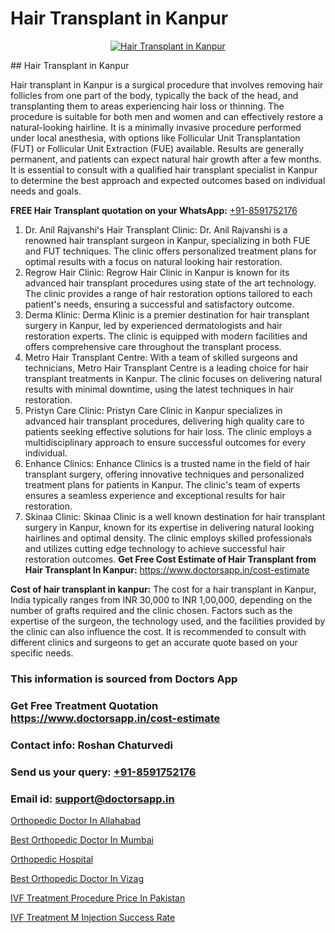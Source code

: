 # Hair Transplant in Kanpur

<p align="center">
  <a href="https://doctorsapp.co.in/treatment/hair-transplant">
    <img src="https://doctorsapp.co.in/uploads/treatment_image/transplant.jpg" alt="Hair Transplant in Kanpur">
  </a>
</p>
## Hair Transplant in Kanpur

Hair transplant in Kanpur is a surgical procedure that involves removing hair follicles from one part of the body, typically the back of the head, and transplanting them to areas experiencing hair loss or thinning. The procedure is suitable for both men and women and can effectively restore a natural-looking hairline. It is a minimally invasive procedure performed under local anesthesia, with options like Follicular Unit Transplantation (FUT) or Follicular Unit Extraction (FUE) available. Results are generally permanent, and patients can expect natural hair growth after a few months. It is essential to consult with a qualified hair transplant specialist in Kanpur to determine the best approach and expected outcomes based on individual needs and goals.

**FREE Hair Transplant quotation on your WhatsApp:**  [+91-8591752176](https://api.whatsapp.com/send?phone=8591752176)

1) Dr. Anil Rajvanshi's Hair Transplant Clinic: Dr. Anil Rajvanshi is a renowned hair transplant surgeon in Kanpur, specializing in both FUE and FUT techniques. The clinic offers personalized treatment plans for optimal results with a focus on natural looking hair restoration.
2) Regrow Hair Clinic: Regrow Hair Clinic in Kanpur is known for its advanced hair transplant procedures using state of the art technology. The clinic provides a range of hair restoration options tailored to each patient's needs, ensuring a successful and satisfactory outcome.
3) Derma Klinic: Derma Klinic is a premier destination for hair transplant surgery in Kanpur, led by experienced dermatologists and hair restoration experts. The clinic is equipped with modern facilities and offers comprehensive care throughout the transplant process.
4) Metro Hair Transplant Centre: With a team of skilled surgeons and technicians, Metro Hair Transplant Centre is a leading choice for hair transplant treatments in Kanpur. The clinic focuses on delivering natural results with minimal downtime, using the latest techniques in hair restoration.
5) Pristyn Care Clinic: Pristyn Care Clinic in Kanpur specializes in advanced hair transplant procedures, delivering high quality care to patients seeking effective solutions for hair loss. The clinic employs a multidisciplinary approach to ensure successful outcomes for every individual.
6) Enhance Clinics: Enhance Clinics is a trusted name in the field of hair transplant surgery, offering innovative techniques and personalized treatment plans for patients in Kanpur. The clinic's team of experts ensures a seamless experience and exceptional results for hair restoration.
7) Skinaa Clinic: Skinaa Clinic is a well known destination for hair transplant surgery in Kanpur, known for its expertise in delivering natural looking hairlines and optimal density. The clinic employs skilled professionals and utilizes cutting edge technology to achieve successful hair restoration outcomes.
**Get Free Cost Estimate of Hair Transplant from Hair Transplant In Kanpur:** https://www.doctorsapp.in/cost-estimate

**Cost of hair transplant in kanpur:**
The cost for a hair transplant in Kanpur, India typically ranges from INR 30,000 to INR 1,00,000, depending on the number of grafts required and the clinic chosen. Factors such as the expertise of the surgeon, the technology used, and the facilities provided by the clinic can also influence the cost. It is recommended to consult with different clinics and surgeons to get an accurate quote based on your specific needs.

### This information is sourced from Doctors App 
### Get Free Treatment Quotation https://www.doctorsapp.in/cost-estimate
### Contact info: Roshan Chaturvedi 
### Send us your query: [+91-8591752176](https://api.whatsapp.com/send?phone=8591752176) 
### Email id: support@doctorsapp.in

[Orthopedic Doctor In Allahabad](https://www.linkedin.com/pulse/orthopedic-doctor-allahabad-doctorsapp-khulna-in24e?trackingId=z8ED9bQpgSQKn9u3sPy1Bw%3D%3D&lipi=urn%3Ali%3Apage%3Ad_flagship3_company_admin%3BEfzsr1%2BmQ6eR1XkJR7MU1A%3D%3D)

[Best Orthopedic Doctor In Mumbai](https://www.linkedin.com/pulse/best-orthopedic-doctor-mumbai-doctorsapp-khulna-z5ehe/?lipi=urn%3Ali%3Apage%3Ad_flagship3_publishing_published%3B6s0HL1EnS62Kk1Ppug3b7A%3D%3D)

[Orthopedic Hospital](https://medium.com/@anupkakkar5/orthopedic-hospital-f32075c37f24)

[Best Orthopedic Doctor In Vizag](https://medium.com/@akashbhatt14/best-orthopedic-doctor-in-vizag-22de2f517be0)

[IVF Treatment Procedure Price In Pakistan](https://doctors-apps.github.io/doctorsapp/ivf-treatment-procedure-price-in-pakistan)

[IVF Treatment M Injection Success Rate](https://doctors-apps.github.io/doctorsapp/ivf-treatment-m-injection-success-rate)


